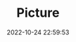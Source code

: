 ---
weight: 1
images:
- /images/edited/169.jpeg
title: Picture
date: 2022-10-24 22:59:53
tags: [luminarneo,work,ILCE7M3,28.0,person]
---